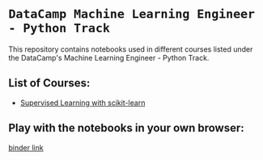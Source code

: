 # `DataCamp Machine Learning Engineer - Python Track`
This repository contains notebooks used in different courses listed under the DataCamp's Machine Learning Engineer - Python Track. 

## List of Courses:
- [Supervised Learning with scikit-learn](https://campus.datacamp.com/courses/supervised-learning-with-scikit-learn/classification?ex=1)

## Play with the notebooks in your own browser:
[binder link](https://mybinder.org/v2/gh/alihussainia/Machine-Learning-Engineer-Python/main?urlpath=lab)
